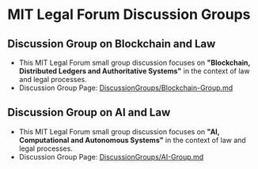 # MIT Legal Forum Discussion Groups


## Discussion Group on Blockchain and Law

* This MIT Legal Forum small group discussion focuses on **"Blockchain, Distributed Ledgers and Authoritative Systems"** in the context of law and legal processes.
* Discussion Group Page: [DiscussionGroups/Blockchain-Group.md](https://github.com/mitmedialab/MITLegalForum/blob/master/DiscussionGroups/Blockchain-Group.md)

## Discussion Group on AI and Law

* This MIT Legal Forum small group discussion focuses on **"AI, Computational and Autonomous Systems"** in the context of law and legal processes.
* Discussion Group Page: [DiscussionGroups/AI-Group.md](https://github.com/mitmedialab/MITLegalForum/blob/master/DiscussionGroups/AI-Group.md)
